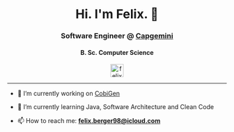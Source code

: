 <h1 align="center">Hi. I'm Felix. 👋</h1>

<h3 align="center">Software Engineer @ <a href="https://www.capgemini.com/">Capgemini</a></h3>
<h4 align="center">B. Sc. Computer Science</h4>

<p align="center">
<a href="https://linkedin.com/in/felix-berger-95b492177" target="blank"><img align="center" src="https://cdn.jsdelivr.net/npm/simple-icons@3.0.1/icons/linkedin.svg" alt="felix-berger-95b492177" height="30" width="30" /></a>
</p>
              
<hr>

- 🔭 I’m currently working on <a href="https://github.com/devonfw/cobigen">CobiGen<a/><br>

- 🌱 I’m currently learning Java, Software Architecture and Clean Code<br>

- 📫 How to reach me: **felix.berger98@icloud.com**
